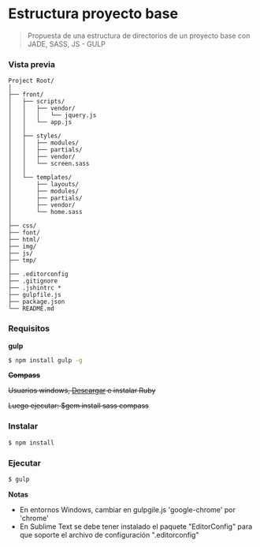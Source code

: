 # Estructura proyecto base
> Propuesta de una estructura de directorios de un proyecto base con JADE, SASS, JS - GULP

### Vista previa


```
Project Root/
│
├── front/
│   ├── scripts/
│   │   ├── vendor/
│   │   │   └── jquery.js
│   │   └── app.js
│   │
│   ├── styles/
│   │   ├── modules/
│   │   ├── partials/
│   │   ├── vendor/
│   │   └── screen.sass
│   │
│   └── templates/
│       ├── layouts/
│       ├── modules/
│       ├── partials/
│       ├── vendor/
│       └── home.sass
│
├── css/
├── font/
├── html/
├── img/
├── js/
├── tmp/
│
├── .editorconfig
├── .gitignore
├── .jshintrc *
├── gulpfile.js
├── package.json
└── README.md
```


### Requisitos

__gulp__

```bash
$ npm install gulp -g
```

__~~Compass~~__

~~Usuarios windows, [Descargar](http://rubyinstaller.org/downloads/) e instalar Ruby~~

~~Luego ejecutar:   $gem install sass compass~~

### Instalar

```bash
$ npm install
```

### Ejecutar

```bash
$ gulp
```

__Notas__
  - En entornos Windows, cambiar en gulpgile.js 'google-chrome'  por 'chrome'
  - En Sublime Text se debe tener instalado el paquete "EditorConfig" para que soporte el archivo de configuración ".editorconfig"
